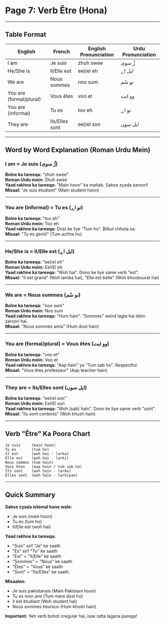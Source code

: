 # Page 7: Verb Être (Hona)

---

## Table Format

| **English** | **French** | **English Pronunciation** | **Urdu Pronunciation** |
|-------------|-----------|---------------------------|--------------------------|
| I am | Je suis | zhuh swee | ژُ سوی |
| He/She is | Il/Elle est | eel/el eh | ایل اے |
| We are | Nous sommes | noo sum | نو سُم |
| You are (formal/plural) | Vous êtes | voo et | وو ایت |
| You are (informal) | Tu es | too eh | تو اے |
| They are | Ils/Elles sont | eel/el son | ایل سوں |

---

## Word by Word Explanation (Roman Urdu Mein)

### I am = Je suis (ژُ سوی)

**Bolne ka tareeqa:** "zhuh swee"  
**Roman Urdu mein:** Zhuh swee  
**Yaad rakhne ka tareeqa:** "Main hoon" ka matlab. Sabse zyada zaroori!  
**Misaal:** "Je suis étudiant" (Main student hoon)

---

### You are (informal) = Tu es (تو اے)

**Bolne ka tareeqa:** "too eh"  
**Roman Urdu mein:** Too eh  
**Yaad rakhne ka tareeqa:** Dost ke liye "Tum ho". Bilkul chhota sa.  
**Misaal:** "Tu es gentil" (Tum achhe ho)

---

### He/She is = Il/Elle est (ایل اے)

**Bolne ka tareeqa:** "eel/el eh"  
**Roman Urdu mein:** Eel/El eh  
**Yaad rakhne ka tareeqa:** "Woh hai". Dono ke liye same verb "est".  
**Misaal:** "Il est grand" (Woh lamba hai), "Elle est belle" (Woh khoobsurat hai)

---

### We are = Nous sommes (نو سُم)

**Bolne ka tareeqa:** "noo sum"  
**Roman Urdu mein:** Noo sum  
**Yaad rakhne ka tareeqa:** "Hum hain". "Sommes" weird lagta hai lekin zaroori hai.  
**Misaal:** "Nous sommes amis" (Hum dost hain)

---

### You are (formal/plural) = Vous êtes (وو ایت)

**Bolne ka tareeqa:** "voo et"  
**Roman Urdu mein:** Voo et  
**Yaad rakhne ka tareeqa:** "Aap hain" ya "Tum sab ho". Respectful.  
**Misaal:** "Vous êtes professeur" (Aap teacher hain)

---

### They are = Ils/Elles sont (ایل سوں)

**Bolne ka tareeqa:** "eel/el son"  
**Roman Urdu mein:** Eel/El son  
**Yaad rakhne ka tareeqa:** "Woh (sab) hain". Dono ke liye same verb "sont".  
**Misaal:** "Ils sont contents" (Woh khush hain)

---

## Verb "Être" Ka Poora Chart

```
Je suis     (main hoon)
Tu es       (tum ho)
Il est      (woh hai - larka)
Elle est    (woh hai - larki)
Nous sommes (hum hain)
Vous êtes   (aap hain / tum sab ho)
Ils sont    (woh hain - larke)
Elles sont  (woh hain - larkiyan)
```

---

## Quick Summary

**Sabse zyada istemal hone wale:**
- Je suis (main hoon)
- Tu es (tum ho)
- Il/Elle est (woh hai)

**Yaad rakhne ka tareeqa:**
- "Suis" sirf "Je" ke saath
- "Es" sirf "Tu" ke saath
- "Est" = "Il/Elle" ke saath
- "Sommes" = "Nous" ke saath
- "Êtes" = "Vous" ke saath
- "Sont" = "Ils/Elles" ke saath

**Misaalen:**
- Je suis pakistanais (Main Pakistani hoon)
- Tu es mon ami (Tum mere dost ho)
- Il est étudiant (Woh student hai)
- Nous sommes heureux (Hum khush hain)

**Important:** Yeh verb bohot irregular hai, isse ratta lagana parega!
